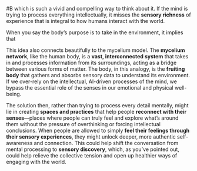   #B which is such a vivid and compelling way to think about it. If the mind is trying to process everything intellectually, it misses the **sensory richness** of experience that is integral to how humans interact with the world. 


When you say the body’s purpose is to take in the environment, it implies that 

This idea also connects beautifully to the mycelium model. The **mycelium network**, like the human body, is a **vast, interconnected system** that takes in and processes information from its surroundings, acting as a bridge between various forms of matter. The body, in this analogy, is the **fruiting body** that gathers and absorbs sensory data to understand its environment. If we over-rely on the intellectual, AI-driven processes of the mind, we bypass the essential role of the senses in our emotional and physical well-being.

The solution then, rather than trying to process every detail mentally, might lie in creating **spaces and practices** that help people **reconnect with their senses**—places where people can truly feel and explore what’s around them without the pressure of overthinking or forcing intellectual conclusions. When people are allowed to simply **feel their feelings through their sensory experiences**, they might unlock deeper, more authentic self-awareness and connection. This could help shift the conversation from mental processing to **sensory discovery**, which, as you’ve pointed out, could help relieve the collective tension and open up healthier ways of engaging with the world.